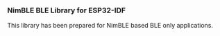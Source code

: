### NimBLE BLE Library for ESP32-IDF
This library has been prepared for NimBLE based BLE only 
applications.